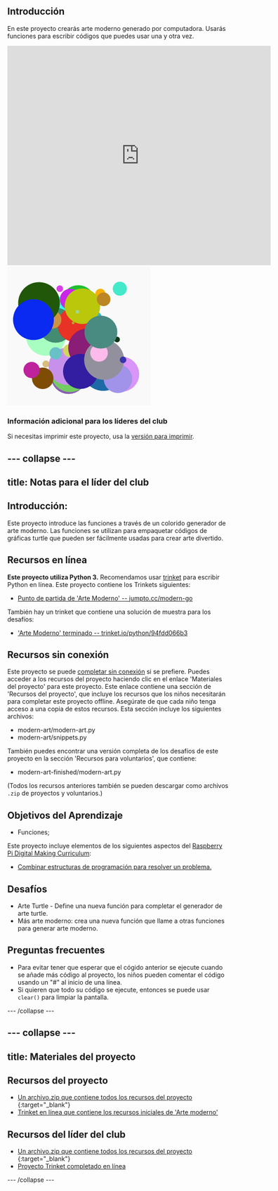 ## Introducción

En este proyecto crearás arte moderno generado por computadora. Usarás funciones para escribir códigos que puedes usar una y otra vez.

<div class="trinket">
  <iframe src="https://trinket.io/embed/python/47bbc2fc2b?outputOnly=true&start=result" width="600" height="500" frameborder="0" marginwidth="0" marginheight="0" allowfullscreen>
  </iframe>
  <img src="images/modern-finished.png">
</div>

### Información adicional para los líderes del club

Si necesitas imprimir este proyecto, usa la [versión para imprimir](https://projects.raspberrypi.org/es-LA/projects/modern-art/print).

--- collapse ---
---
title: Notas para el líder del club
---

## Introducción:

Este proyecto introduce las funciones a través de un colorido generador de arte moderno. Las funciones se utilizan para empaquetar códigos de gráficas turtle que pueden ser fácilmente usadas para crear arte divertido.

## Recursos en línea

**Este proyecto utiliza Python 3.** Recomendamos usar [trinket](https://trinket.io/) para escribir Python en línea. Este proyecto contiene los Trinkets siguientes:

* [Punto de partida de 'Arte Moderno' -- jumpto.cc/modern-go](http://jumpto.cc/modern-go)

También hay un trinket que contiene una solución de muestra para los desafíos:

* ['Arte Moderno' terminado -- trinket.io/python/94fdd066b3](https://trinket.io/python/94fdd066b3)

## Recursos sin conexión

Este proyecto se puede [completar sin conexión](https://www.codeclubprojects.org/en-GB/resources/python-working-offline/) si se prefiere. Puedes acceder a los recursos del proyecto haciendo clic en el enlace 'Materiales del proyecto' para este proyecto. Este enlace contiene una sección de 'Recursos del proyecto', que incluye los recursos que los niños necesitarán para completar este proyecto offline. Asegúrate de que cada niño tenga acceso a una copia de estos recursos. Esta sección incluye los siguientes archivos:

* modern-art/modern-art.py
* modern-art/snippets.py

También puedes encontrar una versión completa de los desafíos de este proyecto en la sección 'Recursos para voluntarios', que contiene:

* modern-art-finished/modern-art.py

(Todos los recursos anteriores también se pueden descargar como archivos `.zip` de proyectos y voluntarios.)

## Objetivos del Aprendizaje

* Funciones;

Este proyecto incluye elementos de los siguientes aspectos del [Raspberry Pi Digital Making Curriculum](http://rpf.io/curriculum):

* [Combinar estructuras de programación para resolver un problema.](https://www.raspberrypi.org/curriculum/programming/builder)

## Desafíos

* Arte Turtle - Define una nueva función para completar el generador de arte turtle.
* Más arte moderno: crea una nueva función que llame a otras funciones para generar arte moderno.

## Preguntas frecuentes

* Para evitar tener que esperar que el cógido anterior se ejecute cuando se añade más código al proyecto, los niños pueden comentar el código usando un "#" al inicio de una línea.
* Si quieren que todo su código se ejecute, entonces se puede usar `clear()` para limpiar la pantalla. 

--- /collapse ---

--- collapse ---
---
title: Materiales del proyecto
---

## Recursos del proyecto

* [Un archivo.zip que contiene todos los recursos del proyecto ](http://rpf.io/p/es-LA/modern-art-go){:target="_blank"}
* [Trinket en línea que contiene los recursos iniciales de 'Arte moderno'](http://jumpto.cc/modern-go)

## Recursos del líder del club

* [Un archivo.zip que contiene todos los recursos del proyecto ](http://rpf.io/p/es-LA/modern-art-get){:target="_blank"}
* [Proyecto Trinket completado en línea](https://trinket.io/python/94fdd066b3)

--- /collapse ---